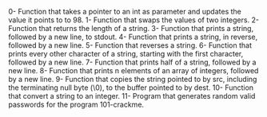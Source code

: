 0- Function that takes a pointer to an int as parameter and updates the value it points to to 98.
1- Function that swaps the values of two integers.
2- Function that returns the length of a string.
3- Function that prints a string, followed by a new line, to stdout.
4- Function that prints a string, in reverse, followed by a new line.
5- Function that reverses a string.
6- Function that prints every other character of a string, starting with the first character, followed by a new line.
7- Function that prints half of a string, followed by a new line.
8- Function that prints n elements of an array of integers, followed by a new line.
9- Function that copies the string pointed to by src, including the terminating null byte (\0), to the buffer pointed to by dest.
10- Function that convert a string to an integer.
11- Program that generates random valid passwords for the program 101-crackme.